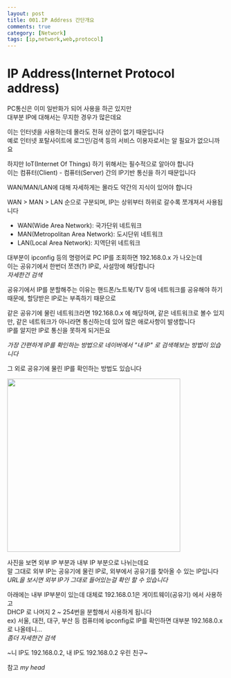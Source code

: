 ```yaml
---
layout: post
title: 001.IP Address 간단개요
comments: true
category: [Network]
tags: [ip,network,web,protocol]
---
```


# IP Address(Internet Protocol address)

PC통신은 이미 일반화가 되어 사용을 하곤 있지만   
대부분 IP에 대해서는 무지한 경우가 많은데요   

이는 인터넷을 사용하는데 몰라도 전혀 상관이 없기 때문입니다   
예로 인터넷 포탈사이트에 로그인/검색 등의 서비스 이용자로서는 알 필요가 없으니까요   

하지만 IoT(Internet Of Things) 하기 위해서는 필수적으로 알아야 합니다   
이는 컴퓨터(Client) - 컴퓨터(Server) 간의 IP기반 통신을 하기 때문입니다   

WAN/MAN/LAN에 대해 자세하게는 몰라도 약간의 지식이 있어야 합니다   

WAN > MAN > LAN 순으로 구분되며, IP는 상위부터 하위로 갈수록 쪼개져서 사용됩니다

- WAN(Wide Area Network): 국가단위 네트워크
- MAN(Metropolitan Area Network): 도시단위 네트워크
- LAN(Local Area Network): 지역단위 네트워크

대부분이 ipconfig 등의 명령어로 PC IP를 조회하면 192.168.0.x 가 나오는데   
이는 공유기에서 한번더 쪼갠(?) IP로, 사설망에 해당합니다   
_자세한건 검색_

공유기에서 IP를 분할해주는 이유는 핸드폰/노트북/TV 등에 네트워크를 공유해야 하기 때문에, 할당받은 IP로는 부족하기 때문으로   

같은 공유기에 물린 네트워크라면 192.168.0.x 에 해당하며, 같은 네트워크로 볼수 있지만, 같은 네트워크가 아니라면 통신하는데 있어 많은 애로사항이 발생합니다   
IP를 알지만 IP로 통신을 못하게 되거든요

_가장 간편하게 IP를 확인하는 방법으로 네이버에서 "내 IP" 로 검색해보는 방법이 있습니다_

그 외로 공유기에 물린 IP를 확인하는 방법도 있습니다

<img src="https://github.com/iot-maker-korea/iot-maker-korea.github.io/blob/master/_posts/Network/2020-06-20-001.ipaddress.png?raw=true" width="400">

사진을 보면 외부 IP 부분과 내부 IP 부분으로 나뉘는데요   
말 그대로 외부 IP는 공유기에 물린 IP로, 외부에서 공유기를 찾아올 수 있는 IP입니다   
_URL을 보시면 외부 IP가 그대로 들어있는걸 확인 할 수 있습니다_   

아래에는 내부 IP부분이 있는데 대체로 192.168.0.1은 게이트웨이(공유기) 에서 사용하고   
DHCP 로 나머지 2 ~ 254번을 분할해서 사용하게 됩니다   
ex) 서울, 대전, 대구, 부산 등 컴퓨터에 ipconfig로 IP를 확인하면 대부분 192.168.0.x로 나올테니...   
_좀더 자세한건 검색_


~니 IP도 192.168.0.2, 내 IP도 192.168.0.2 우린 친구~

참고
_my head_

